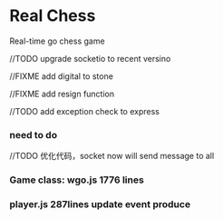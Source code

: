 # Real Chess
Real-time go chess game 

//TODO upgrade socketio to recent versino 

//FIXME add digital to stone

//FIXME add resign function

//TODO add exception check to express

### need to do

//TODO 优化代码，socket now will send message to all

### Game class: wgo.js 1776 lines

### player.js 287lines update event produce